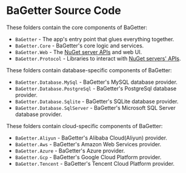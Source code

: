 # BaGetter Source Code

These folders contain the core components of BaGetter:

* `BaGetter` - The app's entry point that glues everything together.
* `BaGetter.Core` - BaGetter's core logic and services.
* `BaGetter.Web` - The [NuGet server APIs](https://docs.microsoft.com/en-us/nuget/api/overview) and web UI.
* `BaGetter.Protocol` - Libraries to interact with [NuGet servers' APIs](https://docs.microsoft.com/en-us/nuget/api/overview).

These folders contain database-specific components of BaGetter:

* `BaGetter.Database.MySql` - BaGetter's MySQL database provider.
* `BaGetter.Database.PostgreSql` - BaGetter's PostgreSql database provider.
* `BaGetter.Database.Sqlite` - BaGetter's SQLite database provider.
* `BaGetter.Database.SqlServer` - BaGetter's Microsoft SQL Server database provider.

These folders contain cloud-specific components of BaGetter:

* `BaGetter.Aliyun` - BaGetter's Alibaba Cloud(Aliyun) provider.
* `BaGetter.Aws` - BaGetter's Amazon Web Services provider.
* `BaGetter.Azure` - BaGetter's Azure provider.
* `BaGetter.Gcp` - BaGetter's Google Cloud Platform provider.
* `BaGetter.Tencent` - BaGetter's Tencent Cloud Platform provider.

